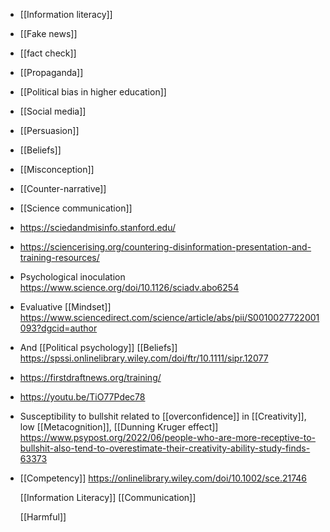 - [[Information literacy]]
- [[Fake news]]
- [[fact check]]
- [[Propaganda]]
- [[Political bias in higher education]]
- [[Social media]]
- [[Persuasion]]
- [[Beliefs]]
- [[Misconception]]
- [[Counter-narrative]]
- [[Science communication]]
- https://sciedandmisinfo.stanford.edu/
- https://sciencerising.org/countering-disinformation-presentation-and-training-resources/
- Psychological inoculation
  https://www.science.org/doi/10.1126/sciadv.abo6254
- Evaluative [[Mindset]]
  https://www.sciencedirect.com/science/article/abs/pii/S0010027722001093?dgcid=author
- And [[Political psychology]]
  [[Beliefs]]
  https://spssi.onlinelibrary.wiley.com/doi/ftr/10.1111/sipr.12077
- https://firstdraftnews.org/training/
- https://youtu.be/TiO77Pdec78
- Susceptibility to bullshit related to
  [[overconfidence]] in
  [[Creativity]], low
  [[Metacognition]],  [[Dunning Kruger effect]]
  https://www.psypost.org/2022/06/people-who-are-more-receptive-to-bullshit-also-tend-to-overestimate-their-creativity-ability-study-finds-63373
- [[Competency]]
  https://onlinelibrary.wiley.com/doi/10.1002/sce.21746
  
  [[Information Literacy]]
  [[Communication]]
  
  [[Harmful]]